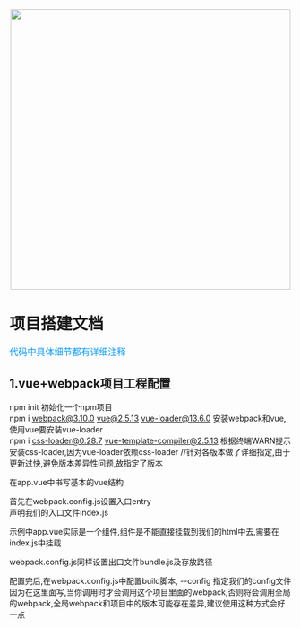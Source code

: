 <div align="center  ">
    <img src="https://jason-1255999874.cos.ap-beijing.myqcloud.com/vue%2Bwebpack.png" width="500px" />
</div>

# 项目搭建文档
<font color=#0099ff size=3 face="黑体">代码中具体细节都有详细注释</font>
## 1.vue+webpack项目工程配置
npm init    初始化一个npm项目   
npm i webpack@3.10.0 vue@2.5.13 vue-loader@13.6.0  安装webpack和vue,使用vue要安装vue-loader   
npm i css-loader@0.28.7 vue-template-compiler@2.5.13 根据终端WARN提示安装css-loader,因为vue-loader依赖css-loader
//针对各版本做了详细指定,由于更新过快,避免版本差异性问题,故指定了版本

在app.vue中书写基本的vue结构   

首先在webpack.config.js设置入口entry   
声明我们的入口文件index.js

示例中app.vue实际是一个组件,组件是不能直接挂载到我们的html中去,需要在index.js中挂载

webpack.config.js同样设置出口文件bundle.js及存放路径

配置完后,在webpack.config.js中配置build脚本, --config 指定我们的config文件 因为在这里面写,当你调用时才会调用这个项目里面的webpack,否则将会调用全局的webpack,全局webpack和项目中的版本可能存在差异,建议使用这种方式会好一点